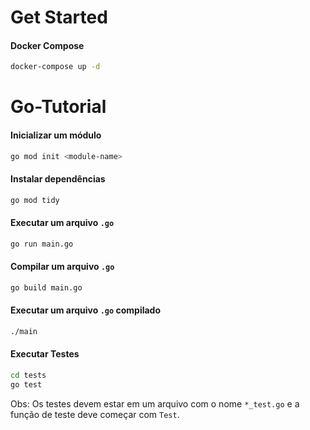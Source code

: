 # Get Started

#### Docker Compose

```bash
docker-compose up -d
```


# Go-Tutorial

#### Inicializar um módulo

```bash
go mod init <module-name>
```

#### Instalar dependências

```bash
go mod tidy
```

#### Executar um arquivo `.go`

```bash
go run main.go
```

#### Compilar um arquivo `.go`

```bash
go build main.go
```

#### Executar um arquivo `.go` compilado

```bash
./main
```

#### Executar Testes

```bash 
cd tests  
go test
```

Obs: Os testes devem estar em um arquivo com o nome `*_test.go` e a função de teste deve começar com `Test`.